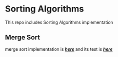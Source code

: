 # Sorting Algorithms

This repo includes Sorting Algorithms implementation

## Merge Sort

merge sort implementation is ***[here](./lib/merge_sort.h)*** and its test is ***[here](./test/merge_sort_test.cpp)***
